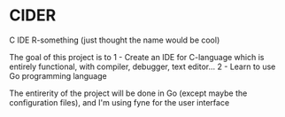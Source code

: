 # CIDER
C IDE R-something (just thought the name would be cool)

The goal of this project is to 
1 - Create an IDE for C-language which is entirely functional, with compiler, debugger, text editor...
2 - Learn to use Go programming language

The entirerity of the project will be done in Go (except maybe the configuration files), and I'm using fyne for the user interface
